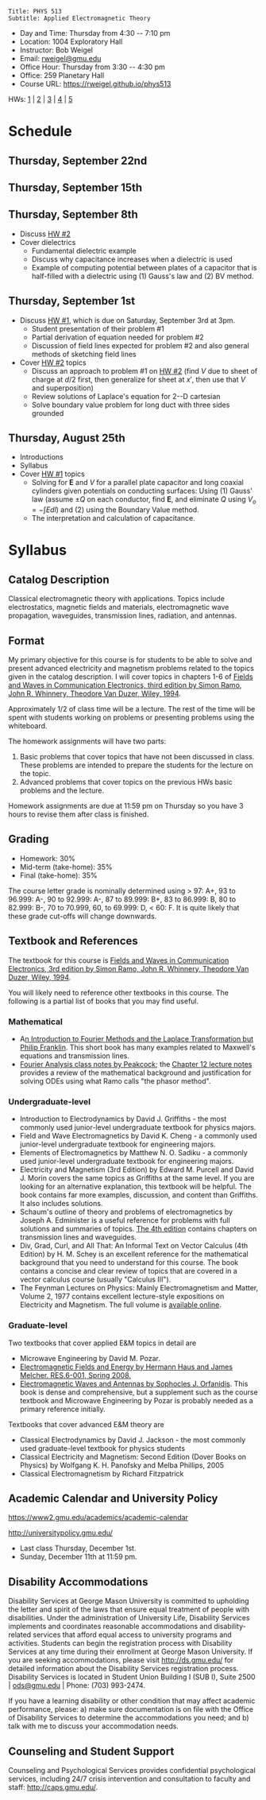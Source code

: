 ```mdextension
Title: PHYS 513
Subtitle: Applied Electromagnetic Theory
```

* Day and Time: Thursday from 4:30 -- 7:10 pm
* Location: 1004 Exploratory Hall
* Instructor: Bob Weigel
* Email: rweigel@gmu.edu
* Office Hour: Thursday from 3:30 -- 4:30 pm
* Office: 259 Planetary Hall
* Course URL: https://rweigel.github.io/phys513

HWs: [1](hw.html#hw-1) | [2](hw.html#hw-2) | [3](hw.html#hw-3) | [4](hw.html#hw-4) | [5](hw.html#hw-5)

# Schedule

## Thursday, September 22nd

## Thursday, September 15th

## Thursday, September 8th

* Discuss [HW #2](hw.html#hw-2)
* Cover dielectrics
    * Fundamental dielectric example
    * Discuss why capacitance increases when a dielectric is used
    * Example of computing potential between plates of a capacitor that is half-filled with a dielectric using (1) Gauss's law and (2) BV method.

## Thursday, September 1st

* Discuss [HW #1](hw.html#hw-1), which is due on Saturday, September 3rd at 3pm.
    * Student presentation of their problem #1
    * Partial derivation of equation needed for problem #2
    * Discussion of field lines expected for problem #2 and also general methods of sketching field lines
* Cover [HW #2](hw.html#hw-2) topics
    * Discuss an approach to problem #1 on [HW #2](hw.html#hw-2) (find $V$ due to sheet of charge at $d/2$ first, then generalize for sheet at $x'$, then use that $V$ and superposition)
    * Review solutions of Laplace's equation for 2--D cartesian
    * Solve boundary value problem for long duct with three sides grounded

## Thursday, August 25th

* Introductions
* Syllabus
* Cover [HW #1](hw.html#hw-1) topics
    * Solving for $\mathbf{E}$ and $V$ for a parallel plate capacitor and long coaxial cylinders given potentials on conducting surfaces: Using (1) Gauss' law (assume $\pm Q$ on each conductor, find $\mathbf{E}$, and eliminate $Q$ using $V_o=-\int Edl$) and (2) using the Boundary Value method.
    * The interpretation and calculation of capacitance.


# Syllabus

## Catalog Description

Classical electromagnetic theory with applications. Topics include electrostatics, magnetic fields and materials, electromagnetic wave propagation, waveguides, transmission lines, radiation, and antennas.

## Format

My primary objective for this course is for students to be able to solve and present advanced electricity and magnetism problems related to the topics given in the catalog description. I will cover topics in chapters 1-6 of [Fields and Waves in Communication Electronics, third edition by Simon Ramo, John R. Whinnery, Theodore Van Duzer, Wiley, 1994](http://www.amazon.ca/Fields-Waves-Communication-Electronics-Simon/dp/0471585513).

Approximately 1/2 of class time will be a lecture. The rest of the time will be spent with students working on problems or presenting problems using the whiteboard.

The homework assignments will have two parts:

1. Basic problems that cover topics that have not been discussed in class. These problems are intended to prepare the students for the lecture on the topic.
2. Advanced problems that cover topics on the previous HWs basic problems and the lecture.

Homework assignments are due at 11:59 pm on Thursday so you have 3 hours to revise them after class is finished.

## Grading

* Homework: 30%
* Mid-term (take-home): 35%
* Final (take-home): 35%

The course letter grade is nominally determined using > 97: A+, 93 to 96.999: A-, 90 to 92.999: A-, 87 to 89.999: B+, 83 to 86.999: B, 80 to 82.999: B-, 70 to 70.999, 60, to 69.999: D, < 60: F. It is quite likely that these grade cut-offs will change downwards.

## Textbook and References

The textbook for this course is [Fields and Waves in Communication Electronics, 3rd edition by Simon Ramo, John R. Whinnery, Theodore Van Duzer, Wiley, 1994](http://www.amazon.ca/Fields-Waves-Communication-Electronics-Simon/dp/0471585513).

You will likely need to reference other textbooks in this course. The following is a partial list of books that you may find useful.

### Mathematical

* A[n Introduction to Fourier Methods and the Laplace Transformation but Philip Franklin](https://www.amazon.com/introduction-Fourier-methods-Laplace-transformation/dp/B0007HQ89I). This short book has many examples related to Maxwell's equations and transmission lines.
* [Fourier Analysis class notes by Peakcock](https://www.roe.ac.uk/~jap/teaching); the [Chapter 12 lecture notes](https://www.roe.ac.uk/japwww/teaching/fourier/fourier1415.pdf) provides a review of the mathematical background and justification for solving ODEs using what Ramo calls "the phasor method".

### Undergraduate-level

* Introduction to Electrodynamics by David J. Griffiths - the most commonly used junior-level undergraduate textbook for physics majors.
* Field and Wave Electromagnetics by David K. Cheng - a commonly used junior-level undergraduate textbook for engineering majors.
* Elements of Electromagnetics by Matthew N. O. Sadiku - a commonly used junior-level undergraduate textbook for engineering majors.
* Electricity and Magnetism (3rd Edition) by Edward M. Purcell and David J. Morin covers the same topics as Griffiths at the same level. If you are looking for an alternative explanation, this textbook will be helpful. The book contains far more examples, discussion, and content than Griffiths. It also includes solutions.
* Schaum's outline of theory and problems of electromagnetics by Joseph A. Edminister is a useful reference for problems with full solutions and summaries of topics. [The 4th edition](https://www.amazon.com/Schaums-Outline-Electromagnetics-4th-Outlines/dp/0071831479/) contains chapters on transmission lines and waveguides.
* Div, Grad, Curl, and All That: An Informal Text on Vector Calculus (4th Edition) by H. M. Schey is an excellent reference for the mathematical background that you need to understand for this course. The book contains a concise and clear review of topics that are covered in a vector calculus course (usually "Calculus III").
* The Feynman Lectures on Physics: Mainly Electromagnetism and Matter, Volume 2, 1977 contains excellent lecture-style expositions on Electricity and Magnetism. The full volume is [available online](http://www.feynmanlectures.caltech.edu/II_toc.html).

### Graduate-level

Two textbooks that cover applied E&M topics in detail are
* Microwave Engineering by David M. Pozar.
* [Electromagnetic Fields and Energy by Hermann Haus and James Melcher. RES.6-001, Spring 2008.](https://ocw.mit.edu/resources/res-6-001-electromagnetic-fields-and-energy-spring-2008/front-end-matter/)
* [Electromagnetic Waves and Antennas by Sophocles J. Orfanidis](https://www.ece.rutgers.edu/~orfanidi/ewa/ewa-2up.pdf). This book is dense and comprehensive, but a supplement such as the course textbook and Microwave Engineering by Pozar is probably needed as a primary reference initially.

Textbooks that cover advanced E&M theory are
* Classical Electrodynamics by David J. Jackson - the most commonly used graduate-level textbook for physics students
* Classical Electricity and Magnetism: Second Edition (Dover Books on Physics) by Wolfgang K. H. Panofsky and Melba Phillips, 2005
* Classical Electromagnetism by Richard Fitzpatrick

## Academic Calendar and University Policy

https://www2.gmu.edu/academics/academic-calendar

http://universitypolicy.gmu.edu/

* Last class Thursday, December 1st.
* Sunday, December 11th at 11:59 pm.

## Disability Accommodations

Disability Services at George Mason University is committed to upholding the letter and spirit of the laws that ensure equal treatment of people with disabilities. Under the administration of University Life, Disability Services implements and coordinates reasonable accommodations and disability-related services that afford equal access to university programs and activities. Students can begin the registration process with Disability Services at any time during their enrollment at George Mason University. If you are seeking accommodations, please visit http://ds.gmu.edu/ for detailed information about the Disability Services registration process. Disability Services is located in Student Union Building I (SUB I), Suite 2500 | ods@gmu.edu | Phone: (703) 993-2474.

If you have a learning disability or other condition that may affect academic performance, please: a) make sure documentation is on file with the Office of Disability Services to determine the accommodations you need; and b) talk with me to discuss your accommodation needs.

## Counseling and Student Support

Counseling and Psychological Services provides confidential psychological services, including 24/7 crisis intervention and consultation to faculty and staff: http://caps.gmu.edu/.
